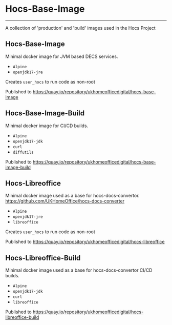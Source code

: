 # Hocs-Base-Image

---

A collection of 'production' and 'build' images used in the Hocs Project


## Hocs-Base-Image

Minimal docker image for JVM based DECS services.

* `Alpine`
* `openjdk17-jre` 

Creates `user_hocs` to run code as non-root

Published to https://quay.io/repository/ukhomeofficedigital/hocs-base-image

## Hocs-Base-Image-Build

Minimal docker image for CI/CD builds.

* `Alpine`
* `openjdk17-jdk` 
* `curl`
* `diffutils`

Published to https://quay.io/repository/ukhomeofficedigital/hocs-base-image-build

## Hocs-Libreoffice

Minimal docker image used as a base for hocs-docs-convertor. https://github.com/UKHomeOffice/hocs-docs-converter

* `Alpine`
* `openjdk17-jre` 
* `libreoffice`

Creates `user_hocs` to run code as non-root

Published to https://quay.io/repository/ukhomeofficedigital/hocs-libreoffice

## Hocs-Libreoffice-Build

Minimal docker image used as a base for hocs-docs-convertor CI/CD builds.

* `Alpine`
* `openjdk17-jdk` 
* `curl`
* `libreoffice`

Published to https://quay.io/repository/ukhomeofficedigital/hocs-libreoffice-build
